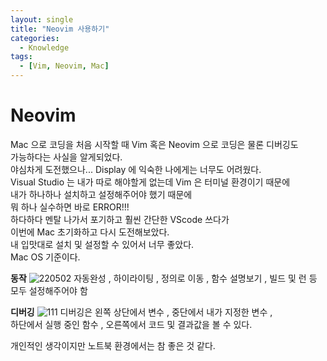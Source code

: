 ```yaml
---
layout: single
title: "Neovim 사용하기"
categories:
  - Knowledge
tags:
  - [Vim, Neovim, Mac]
---
```

# Neovim
Mac 으로 코딩을 처음 시작할 때 Vim 혹은 Neovim 으로 코딩은 물론 디버깅도 <br>
가능하다는 사실을 알게되었다. <br>
야심차게 도전했으나... Display 에 익숙한 나에게는 너무도 어려웠다. <br>
Visual Studio 는 내가 따로 해야할게 없는데 Vim 은 터미널 환경이기 때문에 <br>
내가 하나하나 설치하고 설정해주어야 했기 때문에<br>
뭐 하나 실수하면 바로 ERROR!!! <br>
하다하다 멘탈 나가서 포기하고 훨씬 간단한 VScode 쓰다가 <br>
이번에 Mac 초기화하고 다시 도전해보았다. <br>
내 입맛대로 설치 및 설정할 수 있어서 너무 좋았다. <br>
Mac OS 기준이다. <br>

**동작**
![220502](https://user-images.githubusercontent.com/87271529/166154917-00d1aa45-2b67-4aad-b3f3-2b2f49b9fe31.gif)
자동완성 , 하이라이팅 , 정의로 이동 , 함수 설명보기 , 빌드 및 런 등 <br>
모두 설정해주어야 함

**디버깅**
![111](https://user-images.githubusercontent.com/87271529/166236076-3b5c3be5-4d37-4de4-a531-9443189f0e80.gif)
디버깅은 왼쪽 상단에서 변수 , 중단에서 내가 지정한 변수 , <br>
하단에서 실행 중인 함수 , 오른쪽에서 코드 및 결과값을 볼 수 있다. <br>

개인적인 생각이지만 노트북 환경에서는 참 좋은 것 같다.
